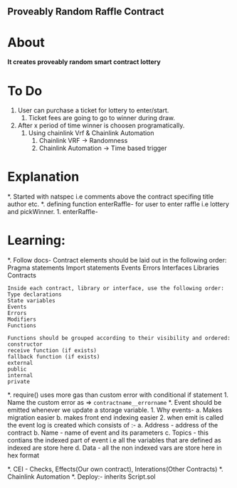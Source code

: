 ## Proveably Random Raffle Contract

# About

**It creates proveably random smart contract lottery**

# To Do

1. User can purchase a ticket for lottery to enter/start.
    1. Ticket fees are going to go to winner during draw.
2. After x period of time winner is choosen programatically.
    1. Using chainlink Vrf & Chainlink Automation
        1. Chainlink VRF -> Randomness
        2. Chainlink Automation -> Time based trigger



# Explanation



*. Started with natspec i.e comments above the contract specifing title author etc.
*. defining function enterRaffle- for user to enter raffle i.e lottery and pickWinner.
    1. enterRaffle- 


# Learning:
*. Follow docs-
    Contract elements should be laid out in the following order:
    Pragma statements
    Import statements
    Events
    Errors
    Interfaces
    Libraries
    Contracts

    Inside each contract, library or interface, use the following order:
    Type declarations
    State variables
    Events
    Errors
    Modifiers
    Functions

    Functions should be grouped according to their visibility and ordered:
    constructor
    receive function (if exists)
    fallback function (if exists)
    external
    public
    internal
    private

*. require() uses more gas than custom error with conditional if statement
        1. Name the custom error as => ```contractname__errorname```
*. Event should be emitted whenever we update a storage variable.
    1. Why events-
        a. Makes migration easier
        b. makes front end indexing easier
    2. when emit is called the event log is created which consists of :-
        a. Address - address of the contract
        b. Name -  name of event and its parameters
        c. Topics - this contians the indexed part of event i.e all the variables that are defined as indexed are store here
        d. Data - all the non indexed vars are store here in hex format


*. CEI - Checks, Effects(Our own contract), Interations(Other Contracts)
*. Chainlink Automation
*. Deploy:-
    inherits Script.sol


